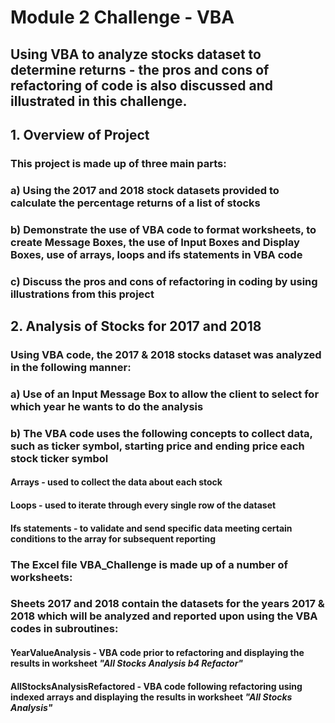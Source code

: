 # **Module 2 Challenge - VBA**
## Using VBA to analyze stocks dataset to determine returns  - the pros and cons of refactoring of code is also discussed and illustrated in this challenge.

## **1. Overview of Project**
### This project is made up of three main parts:
### a) Using the 2017 and 2018 stock datasets provided to calculate the percentage returns of a list of stocks 
### b) Demonstrate the use of VBA code to format worksheets, to create Message Boxes, the use of Input Boxes and Display Boxes, use of arrays, loops and ifs statements in VBA code
### c) Discuss the pros and cons of refactoring in coding by using illustrations from this project


## **2. Analysis of Stocks for 2017 and 2018**

### Using VBA code, the 2017 & 2018 stocks dataset was analyzed in the following manner:
### a) Use of an Input Message Box to allow the client to select for which year he wants to do the analysis 
### b) The VBA code uses the following concepts to collect data, such as ticker symbol, starting price and ending price each stock ticker symbol 

####    Arrays - used to collect the data about each stock
####    Loops - used to iterate through every single row of the dataset 
####    Ifs statements - to validate and send specific data meeting certain conditions to the array for subsequent reporting

### The Excel file VBA_Challenge is made up of a number of worksheets:
### Sheets 2017 and 2018 contain the datasets for the years 2017 & 2018 which will be analyzed and reported upon using the VBA codes in subroutines:
####    **YearValueAnalysis** - VBA code prior to refactoring and displaying the results in worksheet *"All Stocks Analysis b4 Refactor"*
####    **AllStocksAnalysisRefactored** - VBA code following refactoring using indexed arrays and displaying the results in worksheet *"All Stocks Analysis"*




